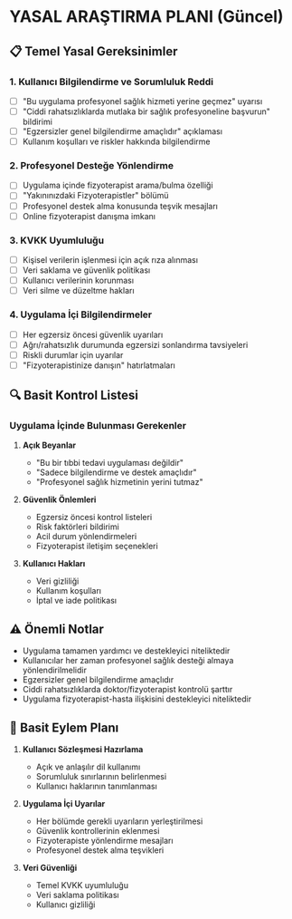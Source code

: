 # YASAL ARAŞTIRMA PLANI (Güncel)

## 📋 Temel Yasal Gereksinimler

### 1. Kullanıcı Bilgilendirme ve Sorumluluk Reddi
- [ ] "Bu uygulama profesyonel sağlık hizmeti yerine geçmez" uyarısı
- [ ] "Ciddi rahatsızlıklarda mutlaka bir sağlık profesyoneline başvurun" bildirimi
- [ ] "Egzersizler genel bilgilendirme amaçlıdır" açıklaması
- [ ] Kullanım koşulları ve riskler hakkında bilgilendirme

### 2. Profesyonel Desteğe Yönlendirme
- [ ] Uygulama içinde fizyoterapist arama/bulma özelliği
- [ ] "Yakınınızdaki Fizyoterapistler" bölümü
- [ ] Profesyonel destek alma konusunda teşvik mesajları
- [ ] Online fizyoterapist danışma imkanı

### 3. KVKK Uyumluluğu
- [ ] Kişisel verilerin işlenmesi için açık rıza alınması
- [ ] Veri saklama ve güvenlik politikası
- [ ] Kullanıcı verilerinin korunması
- [ ] Veri silme ve düzeltme hakları

### 4. Uygulama İçi Bilgilendirmeler
- [ ] Her egzersiz öncesi güvenlik uyarıları
- [ ] Ağrı/rahatsızlık durumunda egzersizi sonlandırma tavsiyeleri
- [ ] Riskli durumlar için uyarılar
- [ ] "Fizyoterapistinize danışın" hatırlatmaları

## 🔍 Basit Kontrol Listesi

### Uygulama İçinde Bulunması Gerekenler
1. **Açık Beyanlar**
   - "Bu bir tıbbi tedavi uygulaması değildir"
   - "Sadece bilgilendirme ve destek amaçlıdır"
   - "Profesyonel sağlık hizmetinin yerini tutmaz"

2. **Güvenlik Önlemleri**
   - Egzersiz öncesi kontrol listeleri
   - Risk faktörleri bildirimi
   - Acil durum yönlendirmeleri
   - Fizyoterapist iletişim seçenekleri

3. **Kullanıcı Hakları**
   - Veri gizliliği
   - Kullanım koşulları
   - İptal ve iade politikası

## ⚠️ Önemli Notlar
- Uygulama tamamen yardımcı ve destekleyici niteliktedir
- Kullanıcılar her zaman profesyonel sağlık desteği almaya yönlendirilmelidir
- Egzersizler genel bilgilendirme amaçlıdır
- Ciddi rahatsızlıklarda doktor/fizyoterapist kontrolü şarttır
- Uygulama fizyoterapist-hasta ilişkisini destekleyici niteliktedir

## 📝 Basit Eylem Planı

1. **Kullanıcı Sözleşmesi Hazırlama**
   - Açık ve anlaşılır dil kullanımı
   - Sorumluluk sınırlarının belirlenmesi
   - Kullanıcı haklarının tanımlanması

2. **Uygulama İçi Uyarılar**
   - Her bölümde gerekli uyarıların yerleştirilmesi
   - Güvenlik kontrollerinin eklenmesi
   - Fizyoterapiste yönlendirme mesajları
   - Profesyonel destek alma teşvikleri

3. **Veri Güvenliği**
   - Temel KVKK uyumluluğu
   - Veri saklama politikası
   - Kullanıcı gizliliği 